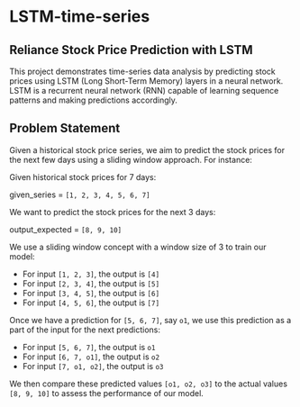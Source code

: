 # LSTM-time-series
## Reliance Stock Price Prediction with LSTM

This project demonstrates time-series data analysis by predicting stock prices using LSTM (Long Short-Term Memory) layers in a neural network. LSTM is a recurrent neural network (RNN) capable of learning sequence patterns and making predictions accordingly.

## Problem Statement

Given a historical stock price series, we aim to predict the stock prices for the next few days using a sliding window approach. For instance:

Given historical stock prices for 7 days:

given_series = `[1, 2, 3, 4, 5, 6, 7]`

We want to predict the stock prices for the next 3 days:

output_expected = `[8, 9, 10]`


We use a sliding window concept with a window size of 3 to train our model:

- For input `[1, 2, 3]`, the output is `[4]`
- For input `[2, 3, 4]`, the output is `[5]`
- For input `[3, 4, 5]`, the output is `[6]`
- For input `[4, 5, 6]`, the output is `[7]`

Once we have a prediction for `[5, 6, 7]`, say `o1`, we use this prediction as a part of the input for the next predictions:

- For input `[5, 6, 7]`, the output is `o1`
- For input `[6, 7, o1]`, the output is `o2`
- For input `[7, o1, o2]`, the output is `o3`

We then compare these predicted values `[o1, o2, o3]` to the actual values `[8, 9, 10]` to assess the performance of our model.


